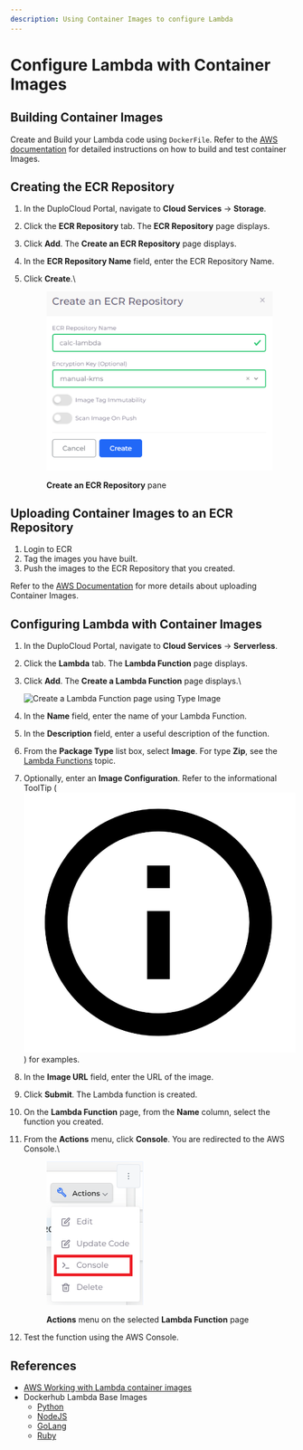 ```yaml
---
description: Using Container Images to configure Lambda
---
```


# Configure Lambda with Container Images

## Building Container Images <a href="#id-0-toc-title" id="id-0-toc-title"></a>

Create and Build your Lambda code using `DockerFile`.  Refer to the [AWS documentation](https://docs.aws.amazon.com/lambda/latest/dg/configuration-function-zip.html) for detailed instructions on how to build and test container Images.

## Creating the ECR Repository <a href="#id-0-toc-title" id="id-0-toc-title"></a>

1. In the DuploCloud Portal, navigate to **Cloud Services** -> **Storage**.
2. Click the **ECR Repository** tab. The **ECR Repository** page displays.
3. Click **Add**. The **Create an ECR Repository** page displays.
4. In the **ECR Repository Name** field, enter the ECR Repository Name.
5.  Click **Create**.\


    <div align="left">

    <figure><img src="../../../.gitbook/assets/L3.png" alt=""><figcaption><p><strong>Create an ECR Repository</strong> pane</p></figcaption></figure>

    </div>

## Uploading Container Images to an ECR Repository <a href="#id-0-toc-title" id="id-0-toc-title"></a>

1. Login to ECR
2. Tag the images you have built.
3. Push the images to the ECR Repository that you created.

Refer to the [AWS Documentation](https://docs.aws.amazon.com/AmazonECR/latest/userguide/docker-push-ecr-image.html) for more details about uploading Container Images.

## Configuring Lambda with Container Images

1. In the DuploCloud Portal, navigate to **Cloud Services** -> **Serverless**.
2. Click the **Lambda** tab. The **Lambda Function** page displays.
3.  Click **Add**. The **Create a Lambda Function** page displays.\


    ![Create a Lambda Function page using Type Image
    ](<../../../.gitbook/assets/L9 (1).png>)
4. In the **Name** field, enter the name of your Lambda Function.
5. In the **Description** field, enter a useful description of the function.
6. From the **Package Type** list box, select **Image**. For type **Zip**, see the [Lambda Functions](./) topic.
7. Optionally, enter an **Image Configuration**. Refer to the informational ToolTip ( <img src="../../../.gitbook/assets/info_tip_black (4).png" alt="" data-size="line"> ) for examples.
8. In the **Image URL** field, enter the URL of the image.
9. Click **Submit**. The Lambda function is created.
10. On the **Lambda Function** page, from the **Name** column, select the function you created.
11. From the **Actions** menu, click **Console**. You are redirected to the AWS Console.\


    <div align="left">

    <figure><img src="../../../.gitbook/assets/L11 (1).png" alt=""><figcaption><p><strong>Actions</strong> menu on the selected <strong>Lambda Function</strong> page</p></figcaption></figure>

    </div>
12. Test the function using the AWS Console.

## References

* [AWS Working with Lambda container images](https://docs.aws.amazon.com/lambda/latest/dg/images-create.html)
* Dockerhub Lambda Base Images
  * [Python](https://hub.docker.com/r/amazon/aws-lambda-python)
  * [NodeJS](https://hub.docker.com/r/amazon/aws-lambda-nodejs)
  * [GoLang](https://hub.docker.com/r/amazon/aws-lambda-go)
  * [Ruby](https://hub.docker.com/r/amazon/aws-lambda-ruby)
